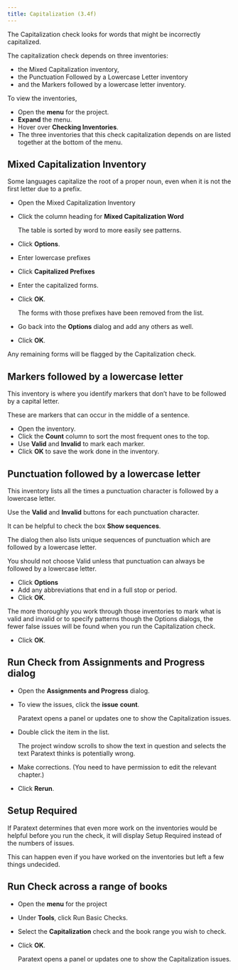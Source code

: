 ```yaml
---
title: Capitalization (3.4f)
---
```

The Capitalization check looks for words that might be incorrectly capitalized.

The capitalization check depends on three inventories:

- the Mixed Capitalization inventory,
- the Punctuation Followed by a Lowercase Letter inventory
- and the Markers followed by a lowercase letter inventory.

To view the inventories,

- Open the **menu** for the project.
- **Expand** the menu.
- Hover over **Checking Inventories**.
- The three inventories that this check capitalization depends on are listed together at the bottom of the menu.

## Mixed Capitalization Inventory

Some languages capitalize the root of a proper noun, even when it is not the first letter due to a prefix.

- Open the Mixed Capitalization Inventory
- Click the column heading for **Mixed Capitalization Word**

    The table is sorted by word to more easily see patterns.

- Click **Options**.
- Enter lowercase prefixes
- Click **Capitalized Prefixes**
- Enter the capitalized forms.
- Click **OK**.

    The forms with those prefixes have been removed from the list.

- Go back into the **Options** dialog and add any others as well.
- Click **OK**.

Any remaining forms will be flagged by the Capitalization check.

## Markers followed by a lowercase letter

This inventory is where you identify markers that don’t have to be followed by a capital letter.

These are markers that can occur in the middle of a sentence.

- Open the inventory.
- Click the **Count** column to sort the most frequent ones to the top.
- Use **Valid** and **Invalid** to mark each marker.
- Click **OK** to save the work done in the inventory.

## Punctuation followed by a lowercase letter

This inventory lists all the times a punctuation character is followed by a lowercase letter.

Use the **Valid** and **Invalid** buttons for each punctuation character.

It can be helpful to check the box **Show sequences**.

The dialog then also lists unique sequences of punctuation which are followed by a lowercase letter.

You should not choose Valid unless that punctuation can always be followed by a lowercase letter.

- Click **Options**
- Add any abbreviations that end in a full stop or period.
- Click **OK**.

The more thoroughly you work through those inventories to mark what is valid and invalid or to specify patterns though the Options dialogs, the fewer false issues will be found when you run the Capitalization check.

- Click **OK**.

## Run Check from Assignments and Progress dialog

- Open the **Assignments and Progress** dialog.
- To view the issues, click the **issue** **count**.

    Paratext opens a panel or updates one to show the Capitalization issues.

- Double click the item in the list.

    The project window scrolls to show the text in question and selects the text Paratext thinks is potentially wrong.

- Make corrections. (You need to have permission to edit the relevant chapter.)
- Click **Rerun**.

## Setup Required

If Paratext determines that even more work on the inventories would be helpful before you run the check, it will display Setup Required instead of the numbers of issues.

This can happen even if you have worked on the inventories but left a few things undecided.

#####  

## Run Check across a range of books

- Open the **menu** for the project
- Under **Tools**, click Run Basic Checks.
- Select the **Capitalization** check and the book range you wish to check.
- Click **OK**.

    Paratext opens a panel or updates one to show the Capitalization issues.

